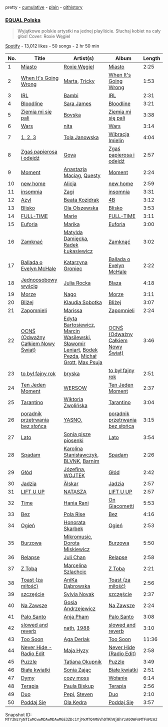 pretty - [cumulative](/playlists/cumulative/37i9dQZF1DWWsiJMaq2jt5.md) - [plain](/playlists/plain/37i9dQZF1DWWsiJMaq2jt5) - [githistory](https://github.githistory.xyz/mackorone/spotify-playlist-archive/blob/main/playlists/plain/37i9dQZF1DWWsiJMaq2jt5)

### [EQUAL Polska](https://open.spotify.com/playlist/37i9dQZF1DWWsiJMaq2jt5)

> Wyjątkowe polskie artystki na jednej playliście\. Słuchaj kobiet na cały głos! Cover: Roxie Węgiel

[Spotify](https://open.spotify.com/user/spotify) - 13,012 likes - 50 songs - 2 hr 50 min

| No. | Title | Artist(s) | Album | Length |
|---|---|---|---|---|
| 1 | [Miasto](https://open.spotify.com/track/41yoryTVfbvh49lXKqKCc7) | [Roxie Węgiel](https://open.spotify.com/artist/6Lf4vAUaFUR2jAsybC7cGV) | [Miasto](https://open.spotify.com/album/0N332tMHOmZS04Gpwb4hqv) | 2:25 |
| 2 | [When It's Going Wrong](https://open.spotify.com/track/46rsYJCT5WAgzOzjTNZMVv) | [Marta](https://open.spotify.com/artist/0yz9lVc98Tji7yjwkUe7l7), [Tricky](https://open.spotify.com/artist/6hhA8TKRNryM8FNzqCqdDO) | [When It's Going Wrong](https://open.spotify.com/album/0VlMxPSC0bAUieTVGKxtiS) | 1:53 |
| 3 | [IRL](https://open.spotify.com/track/0Mh7nzWn5BHJSenmaUSEt6) | [Bambi](https://open.spotify.com/artist/5ic8bWWvZHWf0dDBi9ThNk) | [IRL](https://open.spotify.com/album/4Aimo27fuTWEN871U2TQ5H) | 2:31 |
| 4 | [Bloodline](https://open.spotify.com/track/2GNPhhSY0Fwdd7s0MLR7Ws) | [Sara James](https://open.spotify.com/artist/6flsK6BZEkCqoz4t3M4oeV) | [Bloodline](https://open.spotify.com/album/6jQ3xVBUKhF94X1kvScRnc) | 3:21 |
| 5 | [Ziemia mi się pali](https://open.spotify.com/track/07GT7gM46skZfiKEpn9Xl0) | [Bovska](https://open.spotify.com/artist/4E8L0A5xtDhcMaeBO7p0eg) | [Ziemia mi się pali](https://open.spotify.com/album/7Ht9KqURmAKZYPEORr02ds) | 3:38 |
| 6 | [Wars](https://open.spotify.com/track/4hp8pTno1hSvbWbG9MNFaD) | [nita](https://open.spotify.com/artist/1AGR5KsqctsAYgxxINt5xi) | [Wars](https://open.spotify.com/album/6D8OUq7vQaZtcpIgQ2d17G) | 3:14 |
| 7 | [1, 2, 3](https://open.spotify.com/track/1Nws5W4R3UTfeIquUzoexv) | [Tola Janowska](https://open.spotify.com/artist/6gMYeSQfyPW9z5aZVQhdue) | [Wibracja Imielin](https://open.spotify.com/album/0pIic6OrV5dd5zjw3sDzpz) | 4:04 |
| 8 | [Zgaś papierosa i odejdź](https://open.spotify.com/track/3nXMORO0JCJD3RZ5g1P8a9) | [Goya](https://open.spotify.com/artist/3ppWDN3lGw7UOGY7z2EQLB) | [Zgaś papierosa i odejdź](https://open.spotify.com/album/2qWD9ktxMTAiFYr0wsxJkB) | 2:57 |
| 9 | [Moment](https://open.spotify.com/track/5TpDEu4GCYzGeYIKh1dcPB) | [Anastazja Maciąg](https://open.spotify.com/artist/7FUSTVgPrNPjB3I3QYPby3), [Questy](https://open.spotify.com/artist/1WKmwWWtp0Q0rXHKeAYTN2) | [Moment](https://open.spotify.com/album/78ZPtJ6ZYyXTPYrDWcsvJN) | 2:24 |
| 10 | [new home](https://open.spotify.com/track/2eFpmh3IxvE8fu9xZ0kbpx) | [Alicja](https://open.spotify.com/artist/1QDigvoDqzcojpLCK6soAb) | [new home](https://open.spotify.com/album/3U0DAbcCfA3l9z8f6dvLKp) | 2:59 |
| 11 | [insomnia](https://open.spotify.com/track/1Qhx2GdbM9UuuUshCzu6Pp) | [Zagi](https://open.spotify.com/artist/2fLOBc2u4ihUBpfqumia4k) | [insomnia](https://open.spotify.com/album/46fir1TLuKi1zCSerjEUDg) | 3:31 |
| 12 | [Azyl](https://open.spotify.com/track/3T0Z85h0OKMMMUW07GKcYz) | [Beata Kozidrak](https://open.spotify.com/artist/0GF5CJ7nKXsMTiWHK4ZQJN) | [4B](https://open.spotify.com/album/7CoHCCE4bgEIU9EHRNN8Gi) | 3:12 |
| 13 | [Blisko](https://open.spotify.com/track/3yI3lkc1KWwFUyZuSvu0NB) | [Ola Olszewska](https://open.spotify.com/artist/1YyVozTrSIYYqKGNFzBa4b) | [Blisko](https://open.spotify.com/album/12SEBqxtnIkZiWJsUjILKK) | 3:53 |
| 14 | [FULL\-TIME](https://open.spotify.com/track/11ZSjYaV1K4MSnwRNA0odP) | [Marie](https://open.spotify.com/artist/5o7Atiia4I0WLFuN2qAu6M) | [FULL\-TIME](https://open.spotify.com/album/1xVON5ExYlcmp1UW3EeNsK) | 3:11 |
| 15 | [Euforia](https://open.spotify.com/track/1EvxnQrCaasaAOY0JdjWT0) | [Marika](https://open.spotify.com/artist/35vsCsMdgbOroCgADBadfR) | [Euforia](https://open.spotify.com/album/3PNCEK3tqe7MNofmVUStOB) | 3:00 |
| 16 | [Zamknąć](https://open.spotify.com/track/0RY7lSDiBOVdfQizj14INs) | [Matylda Damięcka](https://open.spotify.com/artist/6oJbbHi7Jqa8LQYzhE4wmi), [Radek Łukasiewicz](https://open.spotify.com/artist/1dDVE9rqZARiwmJpnuVECt) | [Zamknąć](https://open.spotify.com/album/6dJxPMfA1JPW5UWdhgTScx) | 3:02 |
| 17 | [Ballada o Evelyn McHale](https://open.spotify.com/track/2p6M0VAbY6R6CQ8vDLdYvm) | [Katarzyna Groniec](https://open.spotify.com/artist/4k8QgTeCBwedPSM2zOFkda) | [Ballada o Evelyn McHale](https://open.spotify.com/album/6Xdc7DMXQAujVxxBP3HT6b) | 2:22 |
| 18 | [Jednoosobowy wyścig](https://open.spotify.com/track/22z98TiJ17k9mmFHYwiWix) | [Julia Rocka](https://open.spotify.com/artist/3KK1cO0sCWl01U14rS7wwN) | [Blaza](https://open.spotify.com/album/0gw1Iu0Qy9i6ZClil2iHp9) | 4:18 |
| 19 | [Morze](https://open.spotify.com/track/2rNriLelLBX4bHTS3Kfrc3) | [Nago](https://open.spotify.com/artist/1SffW2FKbStzVnMBdBwSy6) | [Morze](https://open.spotify.com/album/5DPC8VxguejLh4dc4lEoXB) | 3:11 |
| 20 | [Bliżej](https://open.spotify.com/track/1F8IxWtRH3pga2SJO7JJwi) | [Klaudia Sobotka](https://open.spotify.com/artist/4izxlflj4RQhhmWAGhyGFJ) | [Bliżej](https://open.spotify.com/album/4HpPtdkIefIa1gsDeVWWnm) | 3:07 |
| 21 | [Zapomnieli](https://open.spotify.com/track/00NRXYw9q24APKKfHK7Z4w) | [Marissa](https://open.spotify.com/artist/7lRC2ICJeiCyz2wSU6BVkH) | [Zapomnieli](https://open.spotify.com/album/6rsxb4mxMY0lnALsVO2fnw) | 2:24 |
| 22 | [OCNŚ \(Odważny Całkiem Nowy Świat\)](https://open.spotify.com/track/4F3ZxnaYY5j2OWu80dTIRa) | [Edyta Bartosiewicz](https://open.spotify.com/artist/1MrKvFb6ie6bTXGpSEYx0g), [Marcin Wasilewski](https://open.spotify.com/artist/2OR51iG3dgqkVJF42L8EZF), [Sławomir Leniart](https://open.spotify.com/artist/15MjachwUwG0DLber3HD9b), [Bodek Pezda](https://open.spotify.com/artist/7rfkAumjy1ZwwuPgY0OvWv), [Michał Grott](https://open.spotify.com/artist/5vTufkZ6dLqe3QdmONx2Mu), [Max Psuja](https://open.spotify.com/artist/2vqterkrVh2MR0ighfn2GL) | [OCNŚ \(Odważny Całkiem Nowy Świat\)](https://open.spotify.com/album/7GHSAtUN7QKE4Rf8azfkRd) | 3:46 |
| 23 | [to był fajny rok](https://open.spotify.com/track/0bkvnHawQ97qJjSKZkaK1a) | [bryska](https://open.spotify.com/artist/5I8Y0U8doFLVCsSY88v4Vh) | [to był fajny rok](https://open.spotify.com/album/0wMngZrtJ0pC4Z73u61bu2) | 2:51 |
| 24 | [Ten Jeden Moment](https://open.spotify.com/track/4nPuvTwZfAgvZyRKh3CTUx) | [WERSOW](https://open.spotify.com/artist/1FIoGhkDJAWOqXT1I85GRC) | [Ten Jeden Moment](https://open.spotify.com/album/31cBt9nCtHQciFW1d09cwz) | 2:37 |
| 25 | [Tarantino](https://open.spotify.com/track/6B1IsMwJcwBrRkITL0dgbe) | [Wiktoria Zwolińska](https://open.spotify.com/artist/1Dyn3KxMNqGRpIEeXekqhf) | [Tarantino](https://open.spotify.com/album/3XXIUKqpRRPjgyWum32QSt) | 3:04 |
| 26 | [poradnik przetrwania bez słońca](https://open.spotify.com/track/2MzMJy2dWPVAYOITUB6DCh) | [YASNO.](https://open.spotify.com/artist/5JeULU8rnukUiPQFAA8Q24) | [poradnik przetrwania bez słońca](https://open.spotify.com/album/7xfUWnQrcES42dXMApekk9) | 3:15 |
| 27 | [Lato](https://open.spotify.com/track/3TvPYEXqiuhwS69cc9wMuM) | [Sonia pisze piosenki](https://open.spotify.com/artist/6y1MB6WVNOQWn5WczkpxA6) | [Lato](https://open.spotify.com/album/7CV5QF5P8XQ2MIUsRhAxXT) | 3:54 |
| 28 | [Spadam](https://open.spotify.com/track/6NsPHfUY32zpXbUUjVRpgr) | [Karolina Stanisławczyk](https://open.spotify.com/artist/3vgdTroZ4H9ynPQTheek1t), [BLVNK](https://open.spotify.com/artist/6c7tA5Gql6ocusMF8DPc5z), [Barnim](https://open.spotify.com/artist/4Bp6oWHVWsocBpnqFJP4Zj) | [Spadam](https://open.spotify.com/album/5JWRyZpcmS4ntxx8gx2w3h) | 2:26 |
| 29 | [Głód](https://open.spotify.com/track/0JiR9MngZXSTsLYpd3422x) | [Józefina](https://open.spotify.com/artist/7qEE9TSrCVy0kbOTtCwAIe), [WOJTEK](https://open.spotify.com/artist/6ihsB2NcgHC85zkpADCvT6) | [Głód](https://open.spotify.com/album/4OlLCjgeT5tAuKNLMPD5f8) | 2:42 |
| 30 | [Jadzia](https://open.spotify.com/track/6q2EZRR1RF97qHe50TzKeS) | [Älskar](https://open.spotify.com/artist/3IowoyLkVgVaXx2pF8KQeP) | [Jadzia](https://open.spotify.com/album/0dpGpTGMoU1VVzIpqfDcjR) | 2:57 |
| 31 | [LIFT U UP](https://open.spotify.com/track/6MoKYO9YIvbW84R78qxfA6) | [NATASZA](https://open.spotify.com/artist/2XePkLP2RohvFM76UWvUUG) | [LIFT U UP](https://open.spotify.com/album/1bTJXsl6QZwf8yyjQ0aBId) | 2:57 |
| 32 | [Time](https://open.spotify.com/track/52OzHDL7QSF8ag7N16B8wt) | [Hania Rani](https://open.spotify.com/artist/14YzutUdMwS9yTnI0IFBaD) | [On Giacometti](https://open.spotify.com/album/55N4pI2ItHoyZTAkO5646Y) | 5:53 |
| 33 | [Bez](https://open.spotify.com/track/06NnqE9KVn3fqG4oJtEqXr) | [Pola Rise](https://open.spotify.com/artist/3MTuYlKV6qbJXPLh7kmf4B) | [Bez](https://open.spotify.com/album/7fi7Ro1S6NUGhIkXpSie90) | 4:16 |
| 34 | [Ogień](https://open.spotify.com/track/76uq7qpZLYKqKdcACWhFRd) | [Honorata Skarbek](https://open.spotify.com/artist/05Fgqq7GfWeNol1TR5H3og) | [Ogień](https://open.spotify.com/album/2u7qyZoCjM1Gyj2zFvV9Yb) | 2:53 |
| 35 | [Burzowa](https://open.spotify.com/track/4mrUaLzOyJCg56IX1TfY2H) | [Mikromusic](https://open.spotify.com/artist/7JFi4ROpWvJU9ZMmHn8Yp5), [Dorota Miskiewicz](https://open.spotify.com/artist/28mPXJrs2VyZ6Phm1JBeaF) | [Burzowa](https://open.spotify.com/album/0wjDVFqrrbpc8koft0QDD1) | 5:50 |
| 36 | [Relapse](https://open.spotify.com/track/6xenyFJBl3SLcgzwfxtT2V) | [Juli Chan](https://open.spotify.com/artist/6jIH7ytOavKICdIcTdVHYa) | [Relapse](https://open.spotify.com/album/12Jo7H1cPUJLQ621QanAlA) | 2:58 |
| 37 | [Z Tobą](https://open.spotify.com/track/3ozGEHN3qQyYurM2NMeWBO) | [Marcelina Szlachcic](https://open.spotify.com/artist/5WFFogM0r43PYyPh5KAcIr) | [Z Tobą](https://open.spotify.com/album/0n6zFu4YLVtbSEQxLz7UVa) | 2:21 |
| 38 | [Toast \(za miłość\)](https://open.spotify.com/track/0hBsMALqADTpPQdqnUrd97) | [AniKa Dąbrowska](https://open.spotify.com/artist/7eiJFC0SOLCkH4QnLoJnPR) | [Toast \(za miłość\)](https://open.spotify.com/album/5LnI3BU6DKTWgpRUpNNBly) | 2:56 |
| 39 | [szczęście](https://open.spotify.com/track/4TSxoXeicORc3GMDSgPe6w) | [Sylvia Novak](https://open.spotify.com/artist/14obnajHVbTi4l9bafAfYA) | [szczęście](https://open.spotify.com/album/6xHnt1k29FabW9TC0JkliN) | 2:37 |
| 40 | [Na Zawsze](https://open.spotify.com/track/2slqliNYgxMdYx4MhgjNME) | [Gosia Andrzejewicz](https://open.spotify.com/artist/2yBf6Fa7M4au47AL1u1N7r) | [Na Zawsze](https://open.spotify.com/album/6XJ5atq86c71e18X8JbSj4) | 2:24 |
| 41 | [Palo Santo](https://open.spotify.com/track/0yZt95uFMpzkB3KbrTCmeE) | [Anja Pham](https://open.spotify.com/artist/77kc3ojDhzIdKO5mifxftT) | [Palo Santo](https://open.spotify.com/album/1LIPd64ujz01kEld1Y2IR9) | 3:08 |
| 42 | [slowed and reverb](https://open.spotify.com/track/4ogudYO9L1wQ5T7bs05t0m) | [nath](https://open.spotify.com/artist/2KrBpGpCHHnOWBA4WBWOdd), [1988](https://open.spotify.com/artist/1cEKae6J83197V4jUz0GSJ) | [slowed and reverb](https://open.spotify.com/album/2cD8sUYlV5hRp2zZYDpQTN) | 3:10 |
| 43 | [Too Soon](https://open.spotify.com/track/0z0c1XyKQlRGL9DbcHjIDX) | [Aga Derlak](https://open.spotify.com/artist/4HF1r8SlGoxntonU0hlk6l) | [Too Soon](https://open.spotify.com/album/5drDsdtA1BJYa7oY8lWaB6) | 11:36 |
| 44 | [Never Hide \- Radio Edit](https://open.spotify.com/track/45edqVYAOf3HdUShKiYrBU) | [Maja Hyzy](https://open.spotify.com/artist/5njh56FmRke2DQgCAjPJGf) | [Never Hide \(Radio Edit\)](https://open.spotify.com/album/5b7r2wBJQyIOqBFaVifwmF) | 2:58 |
| 45 | [Puzzle](https://open.spotify.com/track/314DEx63vUh2rJ3uNJmTBv) | [Tatiana Okupnik](https://open.spotify.com/artist/2HLC4GQ4Q1lqXb3Aa5SQPK) | [Puzzle](https://open.spotify.com/album/5MbZRNobjyld9yyCA2Uqsh) | 3:49 |
| 46 | [Białe kwiatki](https://open.spotify.com/track/7r6whNPqIqQQecL6KjYoLc) | [Sonia Zając](https://open.spotify.com/artist/2pHtZd8bjtQNBPml8UBPwW) | [Białe kwiatki](https://open.spotify.com/album/02IfRPdGd9TIGyCgmsTVSF) | 2:51 |
| 47 | [Dymy](https://open.spotify.com/track/7ugTdcklWO8KVIJp3Dt3ZI) | [cozy moss](https://open.spotify.com/artist/3b812YRHvJpuXAEZ8G54SX) | [Wołanie](https://open.spotify.com/album/1ijEWetb4AKyWmbRYorY7S) | 6:14 |
| 48 | [Terapia](https://open.spotify.com/track/4dh38kQTGqFHVZ4bxumzL6) | [Paula Biskup](https://open.spotify.com/artist/719plHUneGIpNF9cAWXEf2) | [Terapia](https://open.spotify.com/album/0w2xxlhCdrzE2GWCIC2iMU) | 2:56 |
| 49 | [Duo](https://open.spotify.com/track/1XDhmo20fwSFLa8OHDlBz8) | [Pepi](https://open.spotify.com/artist/3JbGY7nLMaWRrhhejWU4jK), [Steven](https://open.spotify.com/artist/4dBlLmecgiq7Xg2tZbfVp4) | [Duo](https://open.spotify.com/album/2cdprWfa0aR3S6S4VJ7pfU) | 2:10 |
| 50 | [Poddaj Się](https://open.spotify.com/track/4Ncu4uKMQkf9mYA3NaLseZ) | [Ola Kędra](https://open.spotify.com/artist/50siyyCfKQBFMSprzxxS15) | [Poddaj Się](https://open.spotify.com/album/3jhYCRE0L23IseZYNx0iUM) | 3:57 |

Snapshot ID: `MTY3NzYyNTIwMCwwMDAwMDAwMGE3ZDc1YjMxMTQ4MGVhOTRhNjBhYzA0OWFmMTFmMzA2`

